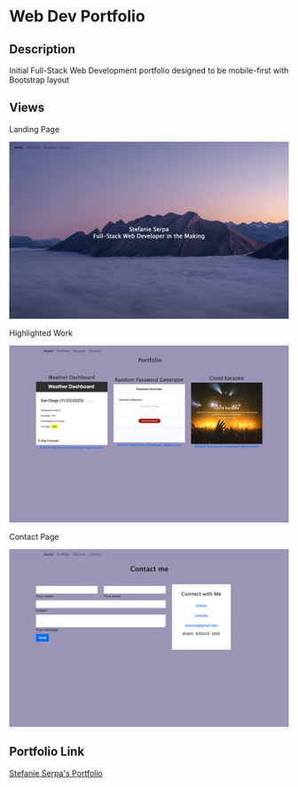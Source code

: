 # Web Dev Portfolio

## Description

Initial Full-Stack Web Development portfolio designed to be mobile-first with Bootstrap layout

## Views 

Landing Page

![Landing Page](./assets/portfolio1.png)

Highlighted Work

![Portfolio Page](./assets/portfolio2.png)

Contact Page 

![Contact Page](./assets/portfolio3.png)

## Portfolio Link

[Stefanie Serpa's Portfolio](https://smserpa.github.io/portfolio_page/)
